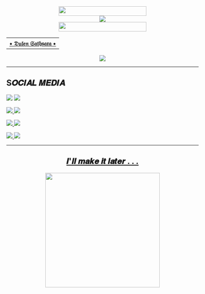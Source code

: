 
<div align='center'>
<a href="https://github.com/DULENS-PROJECTS/DULENS-PROJECTS"><img src="https://graph.org/file/1e3128294af46f23ddf34.gif" width="230" height="25">
</div>

<div align='center'>
<a href="https://github.com/DULENS-PROJECTS/DULENS-PROJECTS"><img src="https://graph.org/file/68defbbf736da5153848d.jpg">
</div>

<div align='center'>
<a href="https://github.com/DULENS-PROJECTS/DULENS-PROJECTS"><img src="https://graph.org/file/1e3128294af46f23ddf34.gif" width="230" height="25">
</div>
  
<div align='center'>
<table><tr><th> • 𝔇𝔲𝔩𝔢𝔫 𝔖𝔞𝔱𝔥𝔰𝔞𝔯𝔞 • </th><a href="(https://github.com/DULENS-PROJECTS/DULENS-PROJECTS/tree/main)"></a></td><a href="(https://github.com/DULENS-PROJECTS)"></a></table>
</div>

<div align="center">
<img src="https://komarev.com/ghpvc/?username=DULENS-PROJECTS&style=flat-square">
</div>

***
<h2>S𝑶𝑪𝑰𝑨𝑳 𝑴𝑬𝑫𝑰𝑨</h2>

<a href="https://wa.me//+94725058591"><img src="https://img.shields.io/badge/WHATSAPP-03C75A?style=for-the-badge&logo=WHATSAPP&logoColor=FFFFFF"></a>
<a href="https://t.me/d_sathsara"><img src="https://img.shields.io/badge/Telegram-2CA5E0?style=for-the-badge&logo=telegram&logoColor=white">

<a href="https://github.com/DULENS-PROJECTS/DULENS-PROJECTS"><img src="https://img.shields.io/badge/GitHub-000000?style=for-the-badge&logo=github&logoColor=white">
<a href="Link Soon..."><img src="https://img.shields.io/badge/Facebook-1877F2?style=for-the-badge&logo=facebook&logoColor=white">

<a href="Link Soon..."><img src="https://img.shields.io/badge/Instagram-E4405F?style=for-the-badge&logo=instagram&logoColor=white">
<a href="https://dulenspersonalmail@gmail.com"><img src="https://img.shields.io/badge/Gmail-D14836?style=for-the-badge&logo=gmail&logoColor=white">

<a href="https://youtube.com/@DaFaqB00M"><img src="https://img.shields.io/badge/YouTube-FF0000?style=for-the-badge&logo=youtube&logoColor=white">
<a href="Link Soon..."><img src="https://img.shields.io/badge/Discord-5865F2?style=for-the-badge&logo=discord&logoColor=white">

***

<div align="center">
<h2>𝑰'𝒍𝒍  𝒎𝒂𝒌𝒆  𝒊𝒕  𝒍𝒂𝒕𝒆𝒓 . . .</h2>
</div>


<div align="center">
<a href="DONT TOCH ALL PICTURES { MOTHER FUCKER 🙄 }"><img src="https://graph.org/file/8d8d4d1ae0dd2a9fd8c80.jpg" width="300">
</div>

































<!---
DULENS-PROJECTS/DULENS-PROJECTS is a ✨ special ✨ repository because its `README.md` (this file) appears on your GitHub profile.
You can click the Preview link to take a look at your changes.
--->
